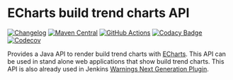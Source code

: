 # ECharts build trend charts API

[![Changelog](https://img.shields.io/github/release/uhafner/echarts-build-trends.svg?label=changelog)](https://github.com/uhafner/echarts-build-trends/releases/latest)
[![Maven Central](https://maven-badges.herokuapp.com/maven-central/edu.hm.hafner/echarts-build-trends/badge.svg)](https://maven-badges.herokuapp.com/maven-central/edu.hm.hafner/echarts-build-trends)
[![GitHub Actions](https://github.com/uhafner/echarts-build-trends/workflows/GitHub%20CI/badge.svg?branch=master)](https://github.com/uhafner/echarts-build-trends/actions)
[![Codacy Badge](https://api.codacy.com/project/badge/Grade/84de769033b34077a537d035430c7dcb)](https://app.codacy.com/manual/uhafner/echarts-build-trends?utm_source=github.com&utm_medium=referral&utm_content=uhafner/echarts-build-trends&utm_campaign=Badge_Grade_Dashboard)
[![Codecov](https://codecov.io/gh/uhafner/echarts-build-trends/branch/master/graph/badge.svg)](https://codecov.io/gh/uhafner/echarts-build-trends)

Provides a Java API to render build trend charts with [ECharts](https://echarts.apache.org/en/index.html).
This API can be used in stand alone web applications that show build trend charts. This API is also already used in 
Jenkins [Warnings Next Generation Plugin](https://github.com/jenkinsci/warnings-ng-plugin). 
 
